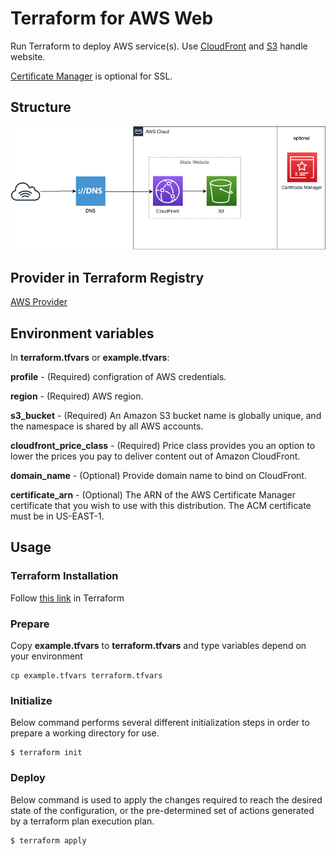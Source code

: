 # Terraform for AWS Web

Run Terraform to deploy AWS service(s).  Use [CloudFront](https://aws.amazon.com/cloudfront/) and [S3](https://aws.amazon.com/s3/) handle website.

[Certificate Manager](https://aws.amazon.com/certificate-manager/) is optional for SSL.

## Structure

![Alt text](structure.png)

## Provider in Terraform Registry

[AWS Provider](https://registry.terraform.io/providers/hashicorp/aws/latest/docs)

## Environment variables

In **terraform.tfvars** or **example.tfvars**:

**profile** - (Required) configration of AWS credentials.

**region** - (Required) AWS region.

**s3_bucket** - (Required) An Amazon S3 bucket name is globally unique, and the namespace is shared by all AWS accounts.

**cloudfront_price_class** - (Required) Price class provides you an option to lower the prices you pay to deliver content out of Amazon CloudFront.

**domain_name** - (Optional) Provide domain name to bind on CloudFront.

**certificate_arn** - (Optional) The ARN of the AWS Certificate Manager certificate that you wish to use with this distribution. The ACM certificate must be in US-EAST-1.

## Usage

### Terraform Installation

Follow [this link](https://learn.hashicorp.com/tutorials/terraform/install-cli) in Terraform

### Prepare

Copy **example.tfvars** to **terraform.tfvars** and type variables depend on your environment

```
cp example.tfvars terraform.tfvars
```

### Initialize

Below command performs several different initialization steps in order to prepare a working directory for use. 

```
$ terraform init
```

### Deploy

Below command is used to apply the changes required to reach the desired state of the configuration, or the pre-determined set of actions generated by a terraform plan execution plan.

```
$ terraform apply
```